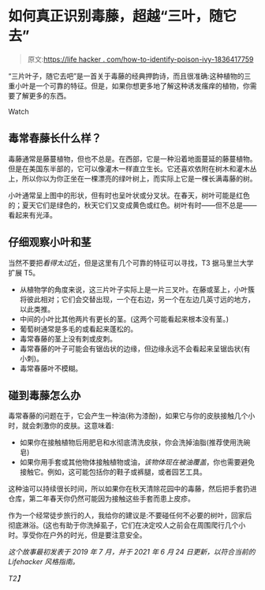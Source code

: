 # 如何真正识别毒藤，超越“三叶，随它去”

> 原文:[https://life hacker . com/how-to-identify-poison-ivy-1836417759](https://lifehacker.com/how-to-identify-poison-ivy-1836417759)

“三片叶子，随它去吧”是一首关于毒藤的经典押韵诗，而且很准确:这种植物的三重小叶是一个可靠的特征。但是，如果你想更多地了解这种诱发瘙痒的植物，你需要了解更多的东西。

Watch

## 毒常春藤长什么样？

毒藤通常是藤蔓植物，但也不总是。在西部，它是一种沿着地面蔓延的藤蔓植物。但是在美国东半部的，它可以像灌木一样直立生长。它还喜欢依附在树木和灌木丛上，所以你以为你正坐在一棵漂亮的绿叶树上，而实际上它是一棵长满毒藤的树。

小叶通常呈上图中的形状，但有时也呈叶状或分叉状。在春天，树叶可能是红色的；夏天它们是绿色的，秋天它们又变成黄色或红色。树叶有时——但不总是——看起来有光泽。

## 仔细观察小叶和茎

当然不要把*看得太过*近，但是这里有几个可靠的特征可以寻找，T3 据马里兰大学扩展 T5。

*   从植物学的角度来说，这三片叶子实际上是一片三叉叶。在藤或茎上，小叶簇将彼此相对；它们会交替出现，一个在右边，另一个在左边几英寸远的地方，以此类推。
*   中间的小叶比其他两片有更长的茎。(这两个可能看起来根本没有茎。)
*   葡萄树通常是多毛的或看起来蓬松的。
*   毒常春藤的茎上没有刺或皮刺。
*   毒常春藤的叶子可能会有锯齿状的边缘，但边缘永远不会看起来呈锯齿状(有小刺)。
*   毒常春藤叶不模糊。

## 碰到毒藤怎么办

毒常春藤的问题在于，它会产生一种油(称为漆酚)，如果它与你的皮肤接触几个小时，就会刺激你的皮肤。这意味着:

*   如果你在接触植物后用肥皂和水彻底清洗皮肤，你会洗掉油脂(推荐使用洗碗皂)
*   如果你用手套或其他物体接触植物或油，*该物体现在被油覆盖*，你也需要避免接触它。例如，这可能包括你的鞋子或裤腿，或者园艺工具。

这种油可以持续很长时间，所以如果你在秋天清除花园中的毒藤，然后把手套扔进仓库，第二年春天你仍然可能因为接触这些手套而患上皮疹。

作为一个经常徒步旅行的人，我给你的建议是:不要碰任何不必要的树叶，回家后彻底淋浴。(这也有助于你洗掉虱子，它们在决定咬人之前会在周围爬行几个小时。享受你在户外的时光，但是要注意安全。

*这个故事最初发表于 2019 年 7 月，并于 2021 年 6 月 24 日更新，以符合当前的 Lifehacker 风格指南。*

*T2】*